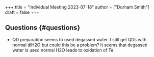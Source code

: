 +++
title = "Individual Meeting 2023-07-18"
author = ["Durham Smith"]
draft = false
+++

## Questions {#questions}

-   QD preparation seems to used degassed water. I still get QDs with normal diH2O but could this be a problem? It seems that degassed water is used normal H2O leads to oxidation of Te
